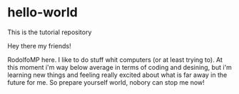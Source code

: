 # hello-world
This is the tutorial repository

Hey there my friends!

RodolfoMP here. I like to do stuff whit computers (or at least trying to). 
At this moment i'm way below average in terms of coding and desining, but i'm learning new things and feeling really excited about what is far away in the future for me.
So prepare yourself world, nobory can stop me now!
